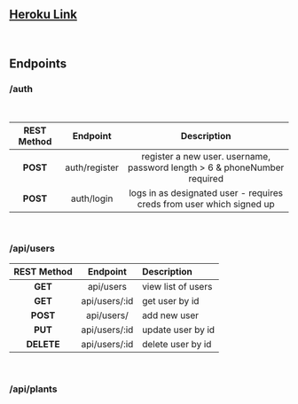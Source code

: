## [Heroku Link](https://tt-33-water-my-plants.herokuapp.com/)

<br>

## **Endpoints**

### /auth
<br>

| REST Method | Endpoint      | Description                                                               |
| :---------: | :-----------: | :-----------------------------------------------------------------------: |
| **POST**    | auth/register | register a new user. username, password length > 6 & phoneNumber required |
| **POST**    | auth/login    | logs in as designated user - requires creds from user which signed up     |

<br>


### /api/users

| REST Method |      Endpoint      | Description                          |
| :---------: | :----------------: | :----------------------------------- |
|   **GET**   |     api/users      | view list of users                   |
|   **GET**   |   api/users/:id    | get user by id                       |
|  **POST**   |     api/users/     | add new user                         |
|   **PUT**   |   api/users/:id    | update user by id                    |
| **DELETE**  |   api/users/:id    | delete user by id                    |

<br>

### /api/plants
